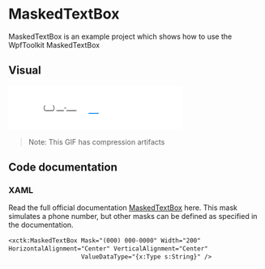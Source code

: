 ﻿# MaskedTextBox

MaskedTextBox is an example project which shows how to use the WpfToolkit MaskedTextBox

## Visual

![Animated GIF of project output](Assets/MaskedTextBox.gif)
> Note: This GIF has compression artifacts

## Code documentation

### XAML

Read the full official documentation [MaskedTextBox](https://doc.xceed.com/xceed-toolkit-plus-for-wpf/Xceed.Wpf.Toolkit~Xceed.Wpf.Toolkit.MaskedTextBox.html) here. 
This mask simulates a phone number, but other masks can be defined as specified in the documentation.

```xaml
<xctk:MaskedTextBox Mask="(000) 000-0000" Width="200" HorizontalAlignment="Center" VerticalAlignment="Center"
                    ValueDataType="{x:Type s:String}" />
```